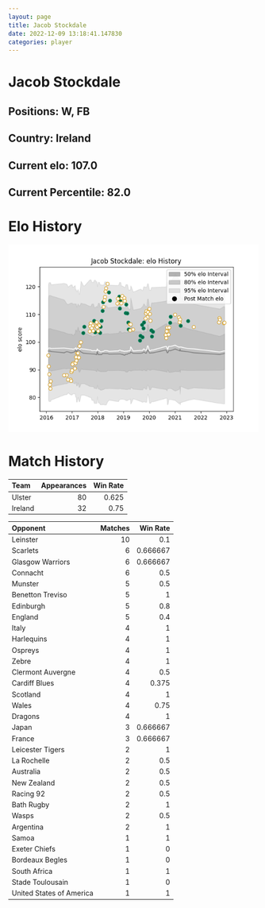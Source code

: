 ```yaml
---  
layout: page  
title: Jacob Stockdale  
date: 2022-12-09 13:18:41.147830  
categories: player  
---
```

# Jacob Stockdale

## Positions: W, FB

## Country: Ireland

## Current elo: 107.0

## Current Percentile: 82.0

# Elo History


![elo history](history_JacobStockdale.png)
# Match History


| Team    |   Appearances |   Win Rate |
|:--------|--------------:|-----------:|
| Ulster  |            80 |      0.625 |
| Ireland |            32 |      0.75  |

| Opponent                 |   Matches |   Win Rate |
|:-------------------------|----------:|-----------:|
| Leinster                 |        10 |   0.1      |
| Scarlets                 |         6 |   0.666667 |
| Glasgow Warriors         |         6 |   0.666667 |
| Connacht                 |         6 |   0.5      |
| Munster                  |         5 |   0.5      |
| Benetton Treviso         |         5 |   1        |
| Edinburgh                |         5 |   0.8      |
| England                  |         5 |   0.4      |
| Italy                    |         4 |   1        |
| Harlequins               |         4 |   1        |
| Ospreys                  |         4 |   1        |
| Zebre                    |         4 |   1        |
| Clermont Auvergne        |         4 |   0.5      |
| Cardiff Blues            |         4 |   0.375    |
| Scotland                 |         4 |   1        |
| Wales                    |         4 |   0.75     |
| Dragons                  |         4 |   1        |
| Japan                    |         3 |   0.666667 |
| France                   |         3 |   0.666667 |
| Leicester Tigers         |         2 |   1        |
| La Rochelle              |         2 |   0.5      |
| Australia                |         2 |   0.5      |
| New Zealand              |         2 |   0.5      |
| Racing 92                |         2 |   0.5      |
| Bath Rugby               |         2 |   1        |
| Wasps                    |         2 |   0.5      |
| Argentina                |         2 |   1        |
| Samoa                    |         1 |   1        |
| Exeter Chiefs            |         1 |   0        |
| Bordeaux Begles          |         1 |   0        |
| South Africa             |         1 |   1        |
| Stade Toulousain         |         1 |   0        |
| United States of America |         1 |   1        |